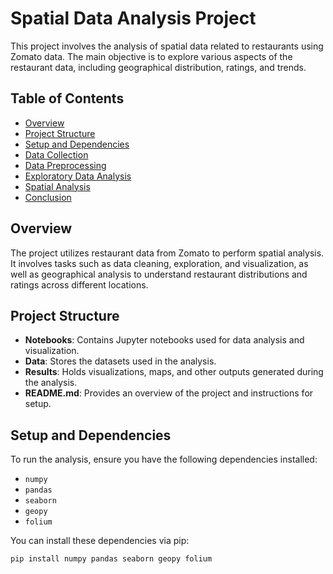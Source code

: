 # Spatial Data Analysis Project

This project involves the analysis of spatial data related to restaurants using Zomato data. The main objective is to explore various aspects of the restaurant data, including geographical distribution, ratings, and trends.

## Table of Contents

- [Overview](#overview)
- [Project Structure](#project-structure)
- [Setup and Dependencies](#setup-and-dependencies)
- [Data Collection](#data-collection)
- [Data Preprocessing](#data-preprocessing)
- [Exploratory Data Analysis](#exploratory-data-analysis)
- [Spatial Analysis](#spatial-analysis)
- [Conclusion](#conclusion)

## Overview

The project utilizes restaurant data from Zomato to perform spatial analysis. It involves tasks such as data cleaning, exploration, and visualization, as well as geographical analysis to understand restaurant distributions and ratings across different locations.

## Project Structure

- **Notebooks**: Contains Jupyter notebooks used for data analysis and visualization.
- **Data**: Stores the datasets used in the analysis.
- **Results**: Holds visualizations, maps, and other outputs generated during the analysis.
- **README.md**: Provides an overview of the project and instructions for setup.

## Setup and Dependencies

To run the analysis, ensure you have the following dependencies installed:

- `numpy`
- `pandas`
- `seaborn`
- `geopy`
- `folium`

You can install these dependencies via pip:

```bash
pip install numpy pandas seaborn geopy folium
